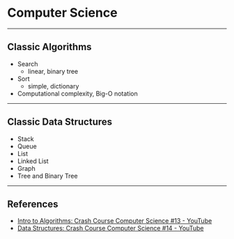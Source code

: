 # Computer Science

---

## Classic Algorithms

- Search
  - linear, binary tree
- Sort
  - simple, dictionary
- Computational complexity, Big-O notation

---

## Classic Data Structures

- Stack
- Queue
- List
- Linked List
- Graph
- Tree and Binary Tree

---

## References

- [Intro to Algorithms: Crash Course Computer Science #13 - YouTube](https://www.youtube.com/watch?v=rL8X2mlNHPM)
- [Data Structures: Crash Course Computer Science #14 - YouTube](https://www.youtube.com/watch?v=DuDz6B4cqVc)
